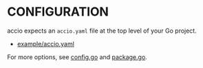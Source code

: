 # CONFIGURATION

accio expects an `accio.yaml` file at the top level of your Go project.

* [example/accio.yaml](example/accio.yaml)

For more options, see [config.go](config.go) and [package.go](package.go).

